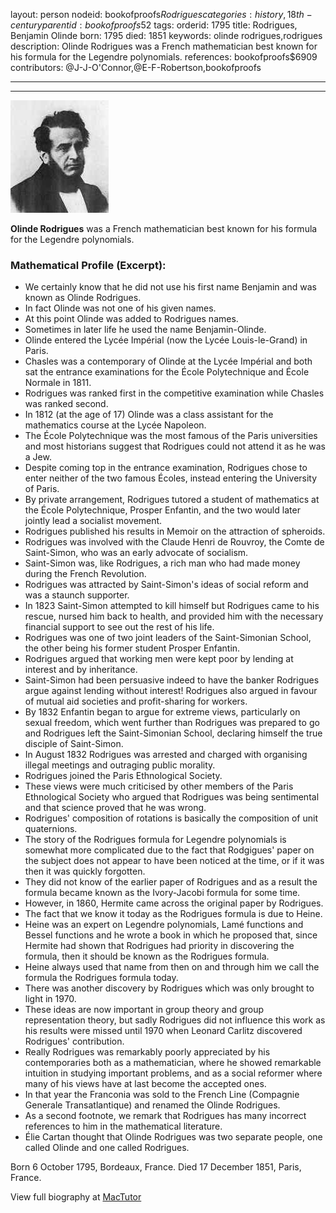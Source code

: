 layout: person
nodeid: bookofproofs$Rodrigues
categories: history,18th-century
parentid: bookofproofs$52
tags: 
orderid: 1795
title: Rodrigues, Benjamin Olinde
born: 1795
died: 1851
keywords: olinde rodrigues,rodrigues
description: Olinde Rodrigues was a French mathematician best known for his formula for the Legendre polynomials.
references: bookofproofs$6909
contributors: @J-J-O'Connor,@E-F-Robertson,bookofproofs

---



---

![Rodrigues.jpg](https://github.com/bookofproofs/bookofproofs.github.io/blob/main/_sources/_assets/images/portraits/Rodrigues.jpg?raw=true)

**Olinde Rodrigues** was a French mathematician best known for his formula for the Legendre polynomials.

### Mathematical Profile (Excerpt):
* We certainly know that he did not use his first name Benjamin and was known as Olinde Rodrigues.
* In fact Olinde was not one of his given names.
* At this point Olinde was added to Rodrigues names.
* Sometimes in later life he used the name Benjamin-Olinde.
* Olinde entered the Lycée Impérial (now the Lycée Louis-le-Grand) in Paris.
* Chasles was a contemporary of Olinde at the Lycée Impérial and both sat the entrance examinations for the École Polytechnique and École Normale in 1811.
* Rodrigues was ranked first in the competitive examination while Chasles was ranked second.
* In 1812 (at the age of 17) Olinde was a class assistant for the mathematics course at the Lycée Napoleon.
* The École Polytechnique was the most famous of the Paris universities and most historians suggest that Rodrigues could not attend it as he was a Jew.
* Despite coming top in the entrance examination, Rodrigues chose to enter neither of the two famous Écoles, instead entering the University of Paris.
* By private arrangement, Rodrigues tutored a student of mathematics at the École Polytechnique, Prosper Enfantin, and the two would later jointly lead a socialist movement.
* Rodrigues published his results in Memoir on the attraction of spheroids.
* Rodrigues was involved with the Claude Henri de Rouvroy, the Comte de Saint-Simon, who was an early advocate of socialism.
* Saint-Simon was, like Rodrigues, a rich man who had made money during the French Revolution.
* Rodrigues was attracted by Saint-Simon's ideas of social reform and was a staunch supporter.
* In 1823 Saint-Simon attempted to kill himself but Rodrigues came to his rescue, nursed him back to health, and provided him with the necessary financial support to see out the rest of his life.
* Rodrigues was one of two joint leaders of the Saint-Simonian School, the other being his former student Prosper Enfantin.
* Rodrigues argued that working men were kept poor by lending at interest and by inheritance.
* Saint-Simon had been persuasive indeed to have the banker Rodrigues argue against lending without interest! Rodrigues also argued in favour of mutual aid societies and profit-sharing for workers.
* By 1832 Enfantin began to argue for extreme views, particularly on sexual freedom, which went further than Rodrigues was prepared to go and Rodrigues left the Saint-Simonian School, declaring himself the true disciple of Saint-Simon.
* In August 1832 Rodrigues was arrested and charged with organising illegal meetings and outraging public morality.
* Rodrigues joined the Paris Ethnological Society.
* These views were much criticised by other members of the Paris Ethnological Society who argued that Rodrigues was being sentimental and that science proved that he was wrong.
* Rodrigues' composition of rotations is basically the composition of unit quaternions.
* The story of the Rodrigues formula for Legendre polynomials is somewhat more complicated due to the fact that Rodgigues' paper on the subject does not appear to have been noticed at the time, or if it was then it was quickly forgotten.
* They did not know of the earlier paper of Rodrigues and as a result the formula became known as the Ivory-Jacobi formula for some time.
* However, in 1860, Hermite came across the original paper by Rodrigues.
* The fact that we know it today as the Rodrigues formula is due to Heine.
* Heine was an expert on Legendre polynomials, Lamé functions and Bessel functions and he wrote a book in which he proposed that, since Hermite had shown that Rodrigues had priority in discovering the formula, then it should be known as the Rodrigues formula.
* Heine always used that name from then on and through him we call the formula the Rodrigues formula today.
* There was another discovery by Rodrigues which was only brought to light in 1970.
* These ideas are now important in group theory and group representation theory, but sadly Rodrigues did not influence this work as his results were missed until 1970 when Leonard Carlitz discovered Rodrigues' contribution.
* Really Rodrigues was remarkably poorly appreciated by his contemporaries both as a mathematician, where he showed remarkable intuition in studying important problems, and as a social reformer where many of his views have at last become the accepted ones.
* In that year the Franconia was sold to the French Line (Compagnie Generale Transatlantique) and renamed the Olinde Rodrigues.
* As a second footnote, we remark that Rodrigues has many incorrect references to him in the mathematical literature.
* Élie Cartan thought that Olinde Rodrigues was two separate people, one called Olinde and one called Rodrigues.

Born 6 October 1795, Bordeaux, France. Died 17 December 1851, Paris, France.

View full biography at [MacTutor](https://mathshistory.st-andrews.ac.uk/Biographies/Rodrigues/)
